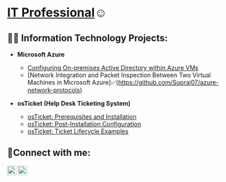 <h1> <a href="https://linkedin.com/in/">IT Professional</a>☺</h1>

<h2>👨‍💻 Information Technology Projects:</h2>

- <b>Microsoft Azure</b>
  - [Configuring On-premises Active Directory within Azure VMs](https://github.com/Supraj07/configure-ad)
  - [Network Integration and Packet Inspection Between Two Virtual Machines in Microsoft Azure]✅(https://github.com/Supraj07/azure-network-protocols)

- <b>osTicket (Help Desk Ticketing System)</b>
  - [osTicket: Prerequisites and Installation](https://github.com/Supraj07/osticket-prereqs)
  - [osTicket: Post-Installation Configuration](https://github.com/Supraj07/post-install-config)
  - [osTicket: Ticket Lifecycle Examples](https://github.com/Supraj07/ticket-lifecycle)

<h2>🤳Connect with me:</h2>


[<img align="left" alt="name | LinkedIn" width="22px" src="https://cdn.jsdelivr.net/npm/simple-icons@v3/icons/linkedin.svg" />][linkedin]
[<img align="left" alt="name | Instagram" width="22px" src="https://cdn.jsdelivr.net/npm/simple-icons@v3/icons/instagram.svg" />][instagram]


[instagram]: https://www.instagram.com/Supraj07
[linkedin]: https://linkedin.com/in/
